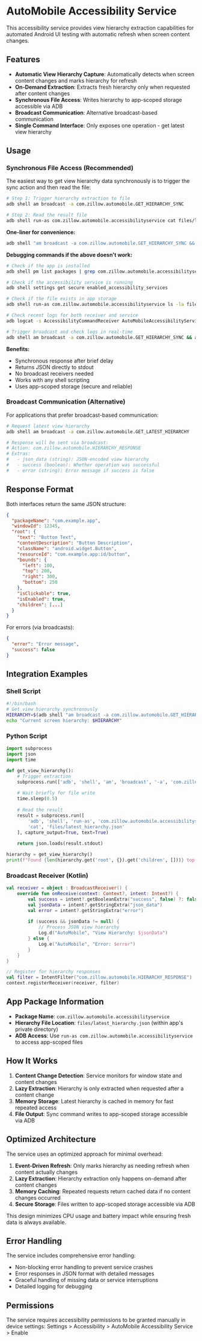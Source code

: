 # AutoMobile Accessibility Service

This accessibility service provides view hierarchy extraction capabilities for automated Android UI
testing with automatic refresh when screen content changes.

## Features

- **Automatic View Hierarchy Capture**: Automatically detects when screen content changes and marks
  hierarchy for refresh
- **On-Demand Extraction**: Extracts fresh hierarchy only when requested after content changes
- **Synchronous File Access**: Writes hierarchy to app-scoped storage accessible via ADB
- **Broadcast Communication**: Alternative broadcast-based communication
- **Single Command Interface**: Only exposes one operation - get latest view hierarchy

## Usage

### Synchronous File Access (Recommended)

The easiest way to get view hierarchy data synchronously is to trigger the sync action and then read
the file:

```bash
# Step 1: Trigger hierarchy extraction to file
adb shell am broadcast -a com.zillow.automobile.GET_HIERARCHY_SYNC

# Step 2: Read the result file
adb shell run-as com.zillow.automobile.accessibilityservice cat files/latest_hierarchy.json
```

**One-liner for convenience:**
```bash
adb shell "am broadcast -a com.zillow.automobile.GET_HIERARCHY_SYNC && sleep 0.5 && run-as com.zillow.automobile.accessibilityservice cat files/latest_hierarchy.json"
```

**Debugging commands if the above doesn't work:**

```bash
# Check if the app is installed
adb shell pm list packages | grep com.zillow.automobile.accessibilityservice

# Check if the accessibility service is running
adb shell settings get secure enabled_accessibility_services

# Check if the file exists in app storage
adb shell run-as com.zillow.automobile.accessibilityservice ls -la files/

# Check recent logs for both receiver and service
adb logcat -s AccessibilityCommandReceiver AutoMobileAccessibilityService

# Trigger broadcast and check logs in real-time
adb shell am broadcast -a com.zillow.automobile.GET_HIERARCHY_SYNC && adb logcat -s AccessibilityCommandReceiver AutoMobileAccessibilityService
```

**Benefits:**

- Synchronous response after brief delay
- Returns JSON directly to stdout
- No broadcast receivers needed
- Works with any shell scripting
- Uses app-scoped storage (secure and reliable)

### Broadcast Communication (Alternative)

For applications that prefer broadcast-based communication:

```bash
# Request latest view hierarchy
adb shell am broadcast -a com.zillow.automobile.GET_LATEST_HIERARCHY

# Response will be sent via broadcast:
# Action: com.zillow.automobile.HIERARCHY_RESPONSE
# Extras: 
#   - json_data (string): JSON-encoded view hierarchy
#   - success (boolean): Whether operation was successful
#   - error (string): Error message if success is false
```

## Response Format

Both interfaces return the same JSON structure:

```json
{
  "packageName": "com.example.app",
  "windowId": 12345,
  "root": {
    "text": "Button Text",
    "contentDescription": "Button Description",
    "className": "android.widget.Button",
    "resourceId": "com.example.app:id/button",
    "bounds": {
      "left": 100,
      "top": 200,
      "right": 300,
      "bottom": 250
    },
    "isClickable": true,
    "isEnabled": true,
    "children": [...]
  }
}
```

For errors (via broadcasts):
```json
{
  "error": "Error message",
  "success": false
}
```

## Integration Examples

### Shell Script
```bash
#!/bin/bash
# Get view hierarchy synchronously
HIERARCHY=$(adb shell "am broadcast -a com.zillow.automobile.GET_HIERARCHY_SYNC && sleep 0.5 && run-as com.zillow.automobile.accessibilityservice cat files/latest_hierarchy.json")
echo "Current screen hierarchy: $HIERARCHY"
```

### Python Script
```python
import subprocess
import json
import time

def get_view_hierarchy():
    # Trigger extraction
    subprocess.run(['adb', 'shell', 'am', 'broadcast', '-a', 'com.zillow.automobile.GET_HIERARCHY_SYNC'])
    
    # Wait briefly for file write
    time.sleep(0.5)
    
    # Read the result
    result = subprocess.run([
        'adb', 'shell', 'run-as', 'com.zillow.automobile.accessibilityservice', 
        'cat', 'files/latest_hierarchy.json'
    ], capture_output=True, text=True)
    
    return json.loads(result.stdout)

hierarchy = get_view_hierarchy()
print(f"Found {len(hierarchy.get('root', {}).get('children', []))} top-level elements")
```

### Broadcast Receiver (Kotlin)
```kotlin
val receiver = object : BroadcastReceiver() {
    override fun onReceive(context: Context?, intent: Intent?) {
        val success = intent?.getBooleanExtra("success", false) ?: false
        val jsonData = intent?.getStringExtra("json_data")
        val error = intent?.getStringExtra("error")
        
        if (success && jsonData != null) {
            // Process JSON view hierarchy
            Log.d("AutoMobile", "View Hierarchy: $jsonData")
        } else {
            Log.e("AutoMobile", "Error: $error")
        }
    }
}

// Register for hierarchy responses
val filter = IntentFilter("com.zillow.automobile.HIERARCHY_RESPONSE")
context.registerReceiver(receiver, filter)
```

## App Package Information

- **Package Name**: `com.zillow.automobile.accessibilityservice`
- **Hierarchy File Location**: `files/latest_hierarchy.json` (within app's private directory)
- **ADB Access**: Use `run-as com.zillow.automobile.accessibilityservice` to access app-scoped files

## How It Works

1. **Content Change Detection**: Service monitors for window state and content changes
2. **Lazy Extraction**: Hierarchy is only extracted when requested after a content change
3. **Memory Storage**: Latest hierarchy is cached in memory for fast repeated access
4. **File Output**: Sync command writes to app-scoped storage accessible via ADB

## Optimized Architecture

The service uses an optimized approach for minimal overhead:

1. **Event-Driven Refresh**: Only marks hierarchy as needing refresh when content actually changes
2. **Lazy Extraction**: Hierarchy extraction only happens on-demand after content changes
3. **Memory Caching**: Repeated requests return cached data if no content changes occurred
4. **Secure Storage**: Files written to app-scoped storage accessible via ADB

This design minimizes CPU usage and battery impact while ensuring fresh data is always available.

## Error Handling

The service includes comprehensive error handling:

- Non-blocking error handling to prevent service crashes
- Error responses in JSON format with detailed messages
- Graceful handling of missing data or service interruptions
- Detailed logging for debugging

## Permissions

The service requires accessibility permissions to be granted manually in device settings:
Settings > Accessibility > AutoMobile Accessibility Service > Enable
